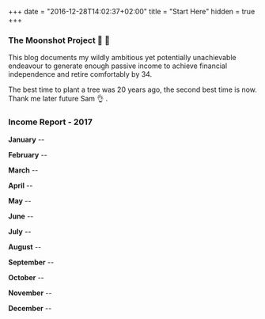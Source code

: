 +++
date = "2016-12-28T14:02:37+02:00"
title = "Start Here"
hidden = true
+++

### The Moonshot Project 🚀 🌛
This blog documents my wildly ambitious yet potentially unachievable endeavour to generate enough passive income to achieve financial independence and retire comfortably by 34.

The best time to plant a tree was 20 years ago, the second best time is now. Thank me later future Sam 👌 .

### Income Report - 2017

**January** --

**February** --

**March** --

**April** --

**May** --

**June** --

**July** --

**August** --

**September** --

**October** --

**November** --

**December** --
